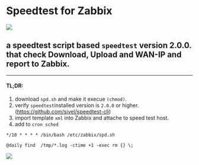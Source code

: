 # Speedtest for Zabbix
![](diagram/diag_01.jpg)
## a speedtest script based `speedtest` version 2.0.0. that check Download, Upload and WAN-IP and report to Zabbix.


-----


#### TL;DR: 
1. download `spd.sh` and make it execue `(chmod)`.
2. verify `speedtest`installed version is `2.0.0` or higher. (https://github.com/sivel/speedtest-cli)
3. import template `xml` into Zabbix and attache to speed test host.
4. add to `cron sched`

 ```
*/10 * * * * /bin/bash /etc/zabbix/spd.sh
 ```
  ```
@daily find  /tmp/*.log -ctime +1 -exec rm {} \;
``` 


![](diagram/diag_02.jpg)
